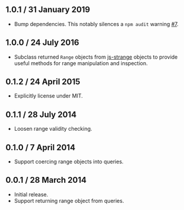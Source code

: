 ## 1.0.1 / 31 January 2019

* Bump dependencies. This notably silences a `npm audit` warning [#7].

## 1.0.0 / 24 July 2016

* Subclass returned `Range` objects from [js-strange] objects to provide
  useful methods for range manipulation and inspection.

## 0.1.2 / 24 April 2015

* Explicitly license under MIT.

## 0.1.1 / 28 July 2014

* Loosen range validity checking.

## 0.1.0 / 7 April 2014

* Support coercing range objects into queries.

## 0.0.1 / 28 March 2014

* Initial release.
* Support returning range object from queries.

[js-strange]: https://github.com/moll/js-strange
[#7]: https://github.com/WhoopInc/node-pg-range/issues/7
